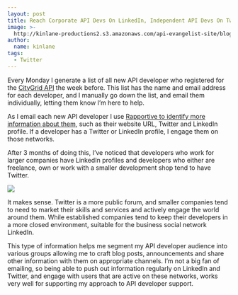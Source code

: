 ```yaml
---
layout: post
title: Reach Corporate API Devs On LinkedIn, Independent API Devs On Twitter
image: >-
  http://kinlane-productions2.s3.amazonaws.com/api-evangelist-site/blog/linkedin-logo.png
author:
  name: kinlane
tags:
  - Twitter
---
```

Every Monday I generate a list of all new API developer who registered for the [CityGrid API](http://developer.citygridmedia.com/) the week before. This list has the name and email address for each developer, and I manually go down the list, and email them individually, letting them know I’m here to help.

As I email each new API developer I use [Rapportive to identify more information about them](/2012/01/23/engaging-my-api-developers-immediately-with-rapportive/), such as their website URL, Twitter and LinkedIn profile. If a developer has a Twitter or LinkedIn profile, I engage them on those networks.

After 3 months of doing this, I’ve noticed that developers who work for larger companies have LinkedIn profiles and developers who either are freelance, own or work with a smaller development shop tend to have Twitter.

![](http://kinlane-productions2.s3.amazonaws.com/twitter/twitter-logo-puffy-border.png)

It makes sense. Twitter is a more public forum, and smaller companies tend to need to market their skills and services and actively engage the world around them. While established companies tend to keep their developers in a more closed environment, suitable for the business social network LinkedIn.

This type of information helps me segment my API developer audience into various groups allowing me to craft blog posts, announcements and share other information with them on appropriate channels. I’m not a big fan of emailing, so being able to push out information regularly on LinkedIn and Twitter, and engage with users that are active on these networks, works very well for supporting my approach to API developer support.